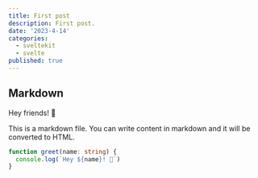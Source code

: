```yaml
---
title: First post
description: First post.
date: '2023-4-14'
categories:
  - sveltekit
  - svelte
published: true
---
```


## Markdown

Hey friends! 👋

This is a markdown file. You can write content in markdown and it will be converted to HTML.

```ts
function greet(name: string) {
  console.log(`Hey ${name}! 👋`)
}
```
